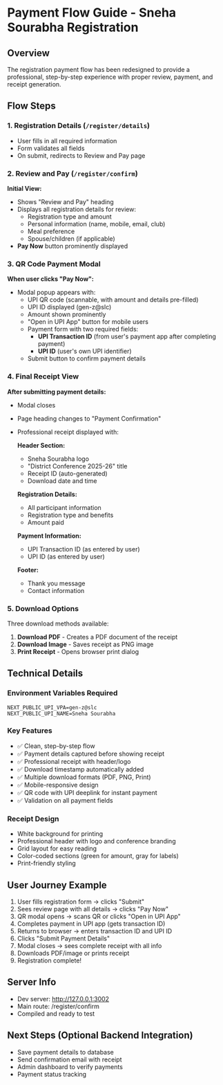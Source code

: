# Payment Flow Guide - Sneha Sourabha Registration

## Overview
The registration payment flow has been redesigned to provide a professional, step-by-step experience with proper review, payment, and receipt generation.

## Flow Steps

### 1. Registration Details (`/register/details`)
- User fills in all required information
- Form validates all fields
- On submit, redirects to Review and Pay page

### 2. Review and Pay (`/register/confirm`)
**Initial View:**
- Shows "Review and Pay" heading
- Displays all registration details for review:
  - Registration type and amount
  - Personal information (name, mobile, email, club)
  - Meal preference
  - Spouse/children (if applicable)
- **Pay Now** button prominently displayed

### 3. QR Code Payment Modal
**When user clicks "Pay Now":**
- Modal popup appears with:
  - UPI QR code (scannable, with amount and details pre-filled)
  - UPI ID displayed (gen-z@slc)
  - Amount shown prominently
  - "Open in UPI App" button for mobile users
  - Payment form with two required fields:
    - **UPI Transaction ID** (from user's payment app after completing payment)
    - **UPI ID** (user's own UPI identifier)
  - Submit button to confirm payment details

### 4. Final Receipt View
**After submitting payment details:**
- Modal closes
- Page heading changes to "Payment Confirmation"
- Professional receipt displayed with:
  
  **Header Section:**
  - Sneha Sourabha logo
  - "District Conference 2025-26" title
  - Receipt ID (auto-generated)
  - Download date and time
  
  **Registration Details:**
  - All participant information
  - Registration type and benefits
  - Amount paid
  
  **Payment Information:**
  - UPI Transaction ID (as entered by user)
  - UPI ID (as entered by user)
  
  **Footer:**
  - Thank you message
  - Contact information

### 5. Download Options
Three download methods available:
1. **Download PDF** - Creates a PDF document of the receipt
2. **Download Image** - Saves receipt as PNG image
3. **Print Receipt** - Opens browser print dialog

## Technical Details

### Environment Variables Required
```env
NEXT_PUBLIC_UPI_VPA=gen-z@slc
NEXT_PUBLIC_UPI_NAME=Sneha Sourabha
```

### Key Features
- ✅ Clean, step-by-step flow
- ✅ Payment details captured before showing receipt
- ✅ Professional receipt with header/logo
- ✅ Download timestamp automatically added
- ✅ Multiple download formats (PDF, PNG, Print)
- ✅ Mobile-responsive design
- ✅ QR code with UPI deeplink for instant payment
- ✅ Validation on all payment fields

### Receipt Design
- White background for printing
- Professional header with logo and conference branding
- Grid layout for easy reading
- Color-coded sections (green for amount, gray for labels)
- Print-friendly styling

## User Journey Example

1. User fills registration form → clicks "Submit"
2. Sees review page with all details → clicks "Pay Now"
3. QR modal opens → scans QR or clicks "Open in UPI App"
4. Completes payment in UPI app (gets transaction ID)
5. Returns to browser → enters transaction ID and UPI ID
6. Clicks "Submit Payment Details"
7. Modal closes → sees complete receipt with all info
8. Downloads PDF/image or prints receipt
9. Registration complete!

## Server Info
- Dev server: http://127.0.0.1:3002
- Main route: /register/confirm
- Compiled and ready to test

## Next Steps (Optional Backend Integration)
- Save payment details to database
- Send confirmation email with receipt
- Admin dashboard to verify payments
- Payment status tracking
